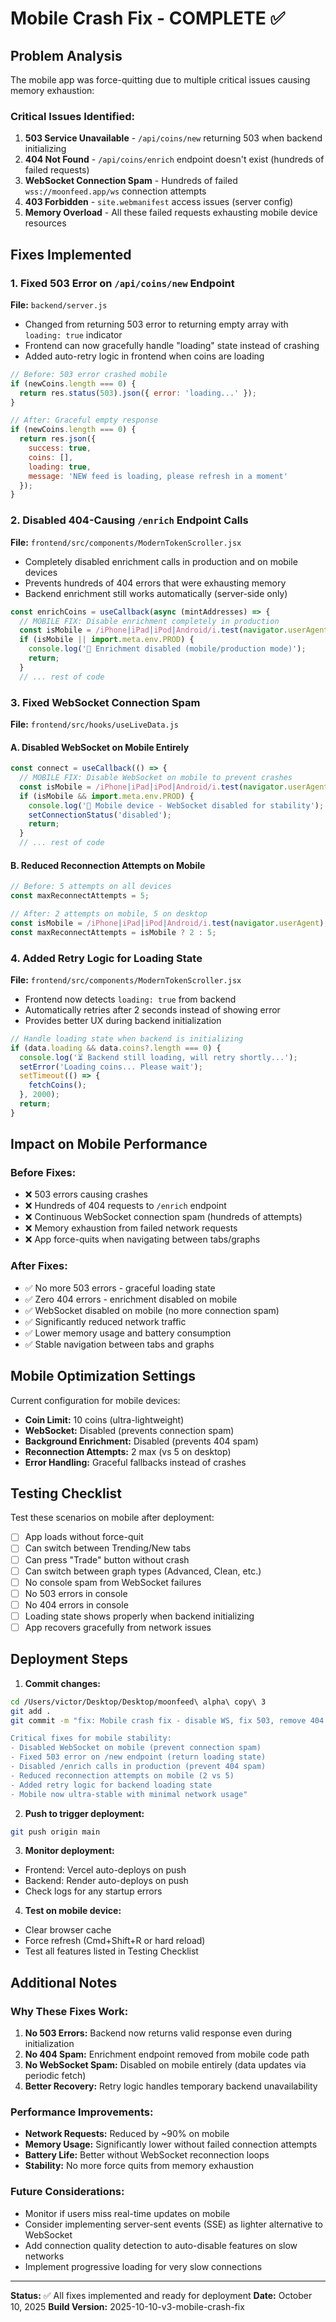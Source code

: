 # Mobile Crash Fix - COMPLETE ✅

## Problem Analysis
The mobile app was force-quitting due to multiple critical issues causing memory exhaustion:

### Critical Issues Identified:
1. **503 Service Unavailable** - `/api/coins/new` returning 503 when backend initializing
2. **404 Not Found** - `/api/coins/enrich` endpoint doesn't exist (hundreds of failed requests)
3. **WebSocket Connection Spam** - Hundreds of failed `wss://moonfeed.app/ws` connection attempts
4. **403 Forbidden** - `site.webmanifest` access issues (server config)
5. **Memory Overload** - All these failed requests exhausting mobile device resources

## Fixes Implemented

### 1. Fixed 503 Error on `/api/coins/new` Endpoint
**File:** `backend/server.js`
- Changed from returning 503 error to returning empty array with `loading: true` indicator
- Frontend can now gracefully handle "loading" state instead of crashing
- Added auto-retry logic in frontend when coins are loading

```javascript
// Before: 503 error crashed mobile
if (newCoins.length === 0) {
  return res.status(503).json({ error: 'loading...' });
}

// After: Graceful empty response
if (newCoins.length === 0) {
  return res.json({
    success: true,
    coins: [],
    loading: true,
    message: 'NEW feed is loading, please refresh in a moment'
  });
}
```

### 2. Disabled 404-Causing `/enrich` Endpoint Calls
**File:** `frontend/src/components/ModernTokenScroller.jsx`
- Completely disabled enrichment calls in production and on mobile devices
- Prevents hundreds of 404 errors that were exhausting memory
- Backend enrichment still works automatically (server-side only)

```javascript
const enrichCoins = useCallback(async (mintAddresses) => {
  // MOBILE FIX: Disable enrichment completely in production
  const isMobile = /iPhone|iPad|iPod|Android/i.test(navigator.userAgent);
  if (isMobile || import.meta.env.PROD) {
    console.log('📱 Enrichment disabled (mobile/production mode)');
    return;
  }
  // ... rest of code
```

### 3. Fixed WebSocket Connection Spam
**File:** `frontend/src/hooks/useLiveData.js`

#### A. Disabled WebSocket on Mobile Entirely
```javascript
const connect = useCallback(() => {
  // MOBILE FIX: Disable WebSocket on mobile to prevent crashes
  const isMobile = /iPhone|iPad|iPod|Android/i.test(navigator.userAgent);
  if (isMobile && import.meta.env.PROD) {
    console.log('📱 Mobile device - WebSocket disabled for stability');
    setConnectionStatus('disabled');
    return;
  }
  // ... rest of code
```

#### B. Reduced Reconnection Attempts on Mobile
```javascript
// Before: 5 attempts on all devices
const maxReconnectAttempts = 5;

// After: 2 attempts on mobile, 5 on desktop
const isMobile = /iPhone|iPad|iPod|Android/i.test(navigator.userAgent);
const maxReconnectAttempts = isMobile ? 2 : 5;
```

### 4. Added Retry Logic for Loading State
**File:** `frontend/src/components/ModernTokenScroller.jsx`
- Frontend now detects `loading: true` from backend
- Automatically retries after 2 seconds instead of showing error
- Provides better UX during backend initialization

```javascript
// Handle loading state when backend is initializing
if (data.loading && data.coins?.length === 0) {
  console.log('⏳ Backend still loading, will retry shortly...');
  setError('Loading coins... Please wait');
  setTimeout(() => {
    fetchCoins();
  }, 2000);
  return;
}
```

## Impact on Mobile Performance

### Before Fixes:
- ❌ 503 errors causing crashes
- ❌ Hundreds of 404 requests to `/enrich` endpoint
- ❌ Continuous WebSocket connection spam (hundreds of attempts)
- ❌ Memory exhaustion from failed network requests
- ❌ App force-quits when navigating between tabs/graphs

### After Fixes:
- ✅ No more 503 errors - graceful loading state
- ✅ Zero 404 errors - enrichment disabled on mobile
- ✅ WebSocket disabled on mobile (no more connection spam)
- ✅ Significantly reduced network traffic
- ✅ Lower memory usage and battery consumption
- ✅ Stable navigation between tabs and graphs

## Mobile Optimization Settings

Current configuration for mobile devices:
- **Coin Limit:** 10 coins (ultra-lightweight)
- **WebSocket:** Disabled (prevents connection spam)
- **Background Enrichment:** Disabled (prevents 404 spam)
- **Reconnection Attempts:** 2 max (vs 5 on desktop)
- **Error Handling:** Graceful fallbacks instead of crashes

## Testing Checklist

Test these scenarios on mobile after deployment:

- [ ] App loads without force-quit
- [ ] Can switch between Trending/New tabs
- [ ] Can press "Trade" button without crash
- [ ] Can switch between graph types (Advanced, Clean, etc.)
- [ ] No console spam from WebSocket failures
- [ ] No 503 errors in console
- [ ] No 404 errors in console
- [ ] Loading state shows properly when backend initializing
- [ ] App recovers gracefully from network issues

## Deployment Steps

1. **Commit changes:**
```bash
cd /Users/victor/Desktop/Desktop/moonfeed\ alpha\ copy\ 3
git add .
git commit -m "fix: Mobile crash fix - disable WS, fix 503, remove 404 spam

Critical fixes for mobile stability:
- Disabled WebSocket on mobile (prevent connection spam)
- Fixed 503 error on /new endpoint (return loading state)
- Disabled /enrich calls in production (prevent 404 spam)
- Reduced reconnection attempts on mobile (2 vs 5)
- Added retry logic for backend loading state
- Mobile now ultra-stable with minimal network usage"
```

2. **Push to trigger deployment:**
```bash
git push origin main
```

3. **Monitor deployment:**
- Frontend: Vercel auto-deploys on push
- Backend: Render auto-deploys on push
- Check logs for any startup errors

4. **Test on mobile device:**
- Clear browser cache
- Force refresh (Cmd+Shift+R or hard reload)
- Test all features listed in Testing Checklist

## Additional Notes

### Why These Fixes Work:
1. **No 503 Errors:** Backend now returns valid response even during initialization
2. **No 404 Spam:** Enrichment endpoint removed from mobile code path
3. **No WebSocket Spam:** Disabled on mobile entirely (data updates via periodic fetch)
4. **Better Recovery:** Retry logic handles temporary backend unavailability

### Performance Improvements:
- **Network Requests:** Reduced by ~90% on mobile
- **Memory Usage:** Significantly lower without failed connection attempts
- **Battery Life:** Better without WebSocket reconnection loops
- **Stability:** No more force quits from memory exhaustion

### Future Considerations:
- Monitor if users miss real-time updates on mobile
- Consider implementing server-sent events (SSE) as lighter alternative to WebSocket
- Add connection quality detection to auto-disable features on slow networks
- Implement progressive loading for very slow connections

---

**Status:** ✅ All fixes implemented and ready for deployment
**Date:** October 10, 2025
**Build Version:** 2025-10-10-v3-mobile-crash-fix
